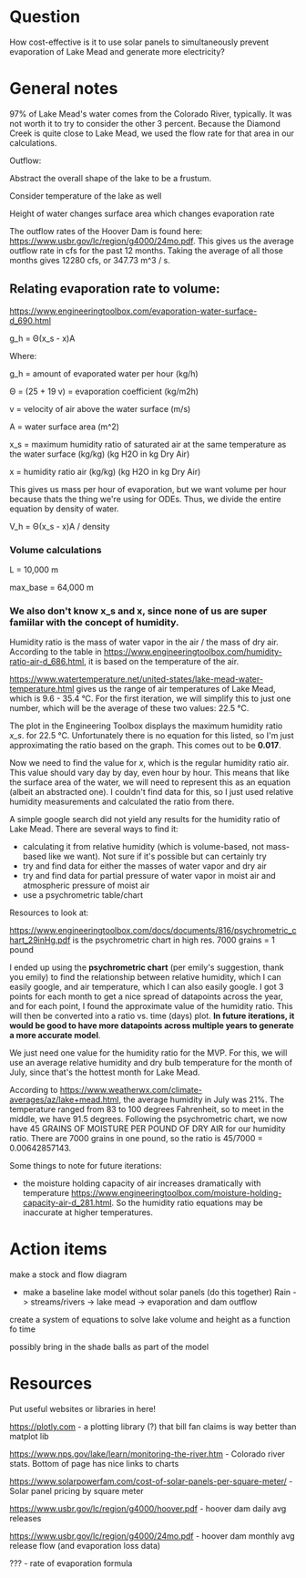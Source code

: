 # Question
How cost-effective is it to use solar panels to simultaneously prevent evaporation of Lake Mead and generate more electricity?


# General notes
97% of Lake Mead's water comes from the Colorado River, typically. It was not worth it to try to consider the other 3 percent.
Because the Diamond Creek is quite close to Lake Mead, we used the flow rate for that area in our calculations.

Outflow:

Abstract the overall shape of the lake to be a frustum.

Consider temperature of the lake as well

Height of water changes surface area which changes evaporation rate

The outflow rates of the Hoover Dam is found here: https://www.usbr.gov/lc/region/g4000/24mo.pdf. This gives us the average outflow rate in cfs for the past 12 months. Taking the average of all those months gives 12280 cfs, or 347.73 m^3 / s.







## Relating evaporation rate to volume:
https://www.engineeringtoolbox.com/evaporation-water-surface-d_690.html

g_h = Θ(x_s - x)A

Where:

g_h = amount of evaporated water per hour (kg/h)

Θ = (25 + 19 v) = evaporation coefficient (kg/m2h)

v = velocity of air above the water surface (m/s)

A = water surface area (m^2)

x_s = maximum humidity ratio of saturated air at the same temperature as the water surface (kg/kg)  (kg H2O in kg Dry Air)

x = humidity ratio air (kg/kg) (kg H2O in kg Dry Air)

This gives us mass per hour of evaporation, but we want volume per hour because thats the thing we're using for ODEs. Thus, we divide the entire equation by density of water.

V_h = Θ(x_s - x)A / density


### Volume calculations

L = 10,000 m

max_base = 64,000 m


### We also don't know x_s and x, since none of us are super famiilar with the concept of humidity.

Humidity ratio is the mass of water vapor in the air / the mass of dry air. According to the table in https://www.engineeringtoolbox.com/humidity-ratio-air-d_686.html, it is based on the temperature of the air.

https://www.watertemperature.net/united-states/lake-mead-water-temperature.html gives us the range of air temperatures of Lake Mead, which is 9.6 - 35.4 °C. For the first iteration, we will simplify this to just one number, which will be the average of these two values: 22.5 °C.

The plot in the Engineering Toolbox displays the maximum humidity ratio *x_s*. for 22.5 °C. Unfortunately there is no equation for this listed, so I'm just approximating the ratio based on the graph. This comes out to be **0.017**.

Now we need to find the value for *x*, which is the regular humidity ratio air. This value should vary day by day, even hour by hour. This means that like the surface area of the water, we will need to represent this as an equation (albeit an abstracted one). I couldn't find data for this, so I just used relative humidity measurements and calculated the ratio from there.

A simple google search did not yield any results for the humidity ratio of Lake Mead. There are several ways to find it:
* calculating it from relative humidity (which is volume-based, not mass-based like we want). Not sure if it's possible but can certainly try
* try and find data for either the masses of water vapor and dry air
* try and find data for partial pressure of water vapor in moist air and atmospheric pressure of moist air
* use a psychrometric table/chart

Resources to look at:

https://www.engineeringtoolbox.com/docs/documents/816/psychrometric_chart_29inHg.pdf is the psychrometric chart in high res. 7000 grains = 1 pound


I ended up using the **psychrometric chart** (per emily's suggestion, thank you emily) to find the relationship between relative humidity, which I can easily google, and air temperature, which I can also easily google. I got 3 points for each month to get a nice spread of datapoints across the year, and for each point, I found the approximate value of the humidity ratio. This will then be converted into a ratio vs. time (days) plot. **In future iterations, it would be good to have more datapoints across multiple years to generate a more accurate model**.

We just need one value for the humidity ratio for the MVP. For this, we will use an average relative humidity and dry bulb temperature for the month of July, since that's the hottest month for Lake Mead. 

According to https://www.weatherwx.com/climate-averages/az/lake+mead.html, the average humidity in July was 21%. The temperature ranged from 83 to 100 degrees Fahrenheit, so to meet in the middle, we have 91.5 degrees. Following the psychrometric chart, we now have 45 GRAINS OF MOISTURE PER POUND OF DRY AIR for our humidity ratio. There are 7000 grains in one pound, so the ratio is 45/7000 = 0.00642857143.


Some things to note for future iterations:
* the moisture holding capacity of air increases dramatically with temperature https://www.engineeringtoolbox.com/moisture-holding-capacity-air-d_281.html. So the humidity ratio equations may be inaccurate at higher temperatures.



# Action items
make a stock and flow diagram
- make a baseline lake model without solar panels (do this together)
Rain -> streams/rivers -> lake mead -> evaporation and dam outflow

create a system of equations to solve lake volume and height as a function fo time

possibly bring in the shade balls as part of the model


# Resources
Put useful websites or libraries in here!

https://plotly.com - a plotting library (?) that bill fan claims is way better than matplot lib

https://www.nps.gov/lake/learn/monitoring-the-river.htm - Colorado river stats. Bottom of page has nice links to charts

https://www.solarpowerfam.com/cost-of-solar-panels-per-square-meter/ - Solar panel pricing by square meter

https://www.usbr.gov/lc/region/g4000/hoover.pdf - hoover dam daily avg releases

https://www.usbr.gov/lc/region/g4000/24mo.pdf - hoover dam monthly avg release flow (and evaporation loss data)

??? - rate of evaporation formula
